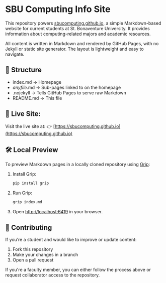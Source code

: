 # SBU Computing Info Site

This repository powers [sbucomputing.github.io](https://sbucomputing.github.io), a simple Markdown-based website for current students at St. Bonaventure University. It provides information about computing-related majors and academic resources.

All content is written in Markdown and rendered by GitHub Pages, with no Jekyll or static site generator. The layout is lightweight and easy to navigate.

## 📁 Structure
* index.md → Homepage
* *anyfile*.md → Sub-pages linked to on the homepage
* .nojekyll → Tells GitHub Pages to serve raw Markdown
* README.md → This file

## 🚀 Live Site:

Visit the live site at:
👉 [https://sbucomputing.github.io](https://sbucomputing.github.io)

## 🛠 Local Preview

To preview Markdown pages in a locally cloned repository using [Grip](https://github.com/joeyespo/grip):

1.	Install Grip:
    ```bash
    pip install grip
2.	Run Grip:
    ```bash
    grip index.md
3.	Open [http://localhost:6419](http://localhost:6419) in your browser.

## 🤝 Contributing

If you’re a student and would like to improve or update content:
1.	Fork this repository
2.	Make your changes in a branch
3.	Open a pull request

If you're a faculty member, you can either follow the process above or request collaborator access to the repository.